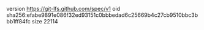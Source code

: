 version https://git-lfs.github.com/spec/v1
oid sha256:efabe9891e086f32ed93151c0bbbedad6c25669b4c27cb9510bbc3bbb1ff84fc
size 22114
